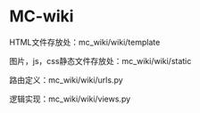 # MC-wiki
HTML文件存放处：mc_wiki/wiki/template

图片，js，css静态文件存放处：mc_wiki/wiki/static 

路由定义：mc_wiki/wiki/urls.py

逻辑实现：mc_wiki/wiki/views.py
